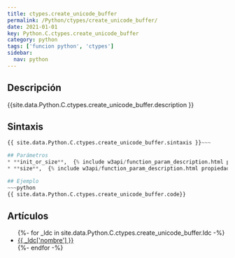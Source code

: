 ```yaml
---
title: ctypes.create_unicode_buffer
permalink: /Python/ctypes/create_unicode_buffer/
date: 2021-01-01
key: Python.C.ctypes.create_unicode_buffer
category: python
tags: ['funcion python', 'ctypes']
sidebar: 
  nav: python
---
```


## Descripción
{{site.data.Python.C.ctypes.create_unicode_buffer.description }}

## Sintaxis
~~~python
{{ site.data.Python.C.ctypes.create_unicode_buffer.sintaxis }}~~~

## Parámetros
* **init_or_size**,  {% include w3api/function_param_description.html propiedad=site.data.Python.C.ctypes.create_unicode_buffer valor="init_or_size" %}
* **size**,  {% include w3api/function_param_description.html propiedad=site.data.Python.C.ctypes.create_unicode_buffer valor="size" %}

## Ejemplo
~~~python
{{ site.data.Python.C.ctypes.create_unicode_buffer.code}}
~~~

## Artículos
<ul>
{%- for _ldc in site.data.Python.C.ctypes.create_unicode_buffer.ldc -%}
   <li>
       <a href="{{_ldc['url'] }}">{{ _ldc['nombre'] }}</a>
   </li>
{%- endfor -%}
</ul>
